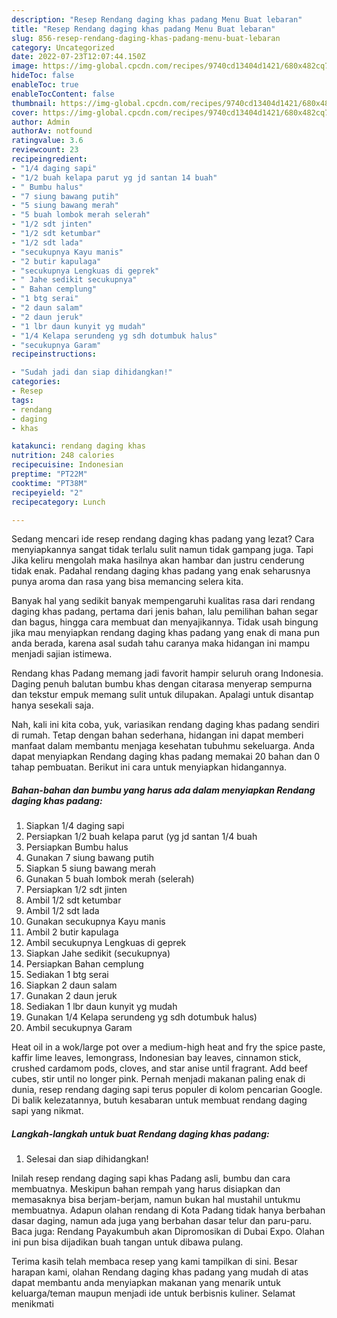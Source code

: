 ```yaml
---
description: "Resep Rendang daging khas padang Menu Buat lebaran"
title: "Resep Rendang daging khas padang Menu Buat lebaran"
slug: 856-resep-rendang-daging-khas-padang-menu-buat-lebaran
category: Uncategorized
date: 2022-07-23T12:07:44.150Z
image: https://img-global.cpcdn.com/recipes/9740cd13404d1421/680x482cq70/rendang-daging-khas-padang-foto-resep-utama.jpg
hideToc: false
enableToc: true
enableTocContent: false
thumbnail: https://img-global.cpcdn.com/recipes/9740cd13404d1421/680x482cq70/rendang-daging-khas-padang-foto-resep-utama.jpg
cover: https://img-global.cpcdn.com/recipes/9740cd13404d1421/680x482cq70/rendang-daging-khas-padang-foto-resep-utama.jpg
author: Admin
authorAv: notfound
ratingvalue: 3.6
reviewcount: 23
recipeingredient:
- "1/4 daging sapi"
- "1/2 buah kelapa parut yg jd santan 14 buah"
- " Bumbu halus"
- "7 siung bawang putih"
- "5 siung bawang merah"
- "5 buah lombok merah selerah"
- "1/2 sdt jinten"
- "1/2 sdt ketumbar"
- "1/2 sdt lada"
- "secukupnya Kayu manis"
- "2 butir kapulaga"
- "secukupnya Lengkuas di geprek"
- " Jahe sedikit secukupnya"
- " Bahan cemplung"
- "1 btg serai"
- "2 daun salam"
- "2 daun jeruk"
- "1 lbr daun kunyit yg mudah"
- "1/4 Kelapa serundeng yg sdh dotumbuk halus"
- "secukupnya Garam"
recipeinstructions:

- "Sudah jadi dan siap dihidangkan!"
categories:
- Resep
tags:
- rendang
- daging
- khas

katakunci: rendang daging khas 
nutrition: 248 calories
recipecuisine: Indonesian
preptime: "PT22M"
cooktime: "PT38M"
recipeyield: "2"
recipecategory: Lunch

---
```



Sedang mencari ide resep rendang daging khas padang yang lezat? Cara menyiapkannya sangat tidak terlalu sulit namun tidak gampang juga. Tapi Jika keliru mengolah maka hasilnya akan hambar dan justru cenderung tidak enak. Padahal rendang daging khas padang yang enak seharusnya punya aroma dan rasa yang bisa memancing selera kita.


Banyak hal yang sedikit banyak mempengaruhi kualitas rasa dari rendang daging khas padang, pertama dari jenis bahan, lalu pemilihan bahan segar dan bagus, hingga cara membuat dan menyajikannya. Tidak usah bingung jika mau menyiapkan rendang daging khas padang yang enak di mana pun anda berada, karena asal sudah tahu caranya maka hidangan ini mampu menjadi sajian istimewa.

Rendang khas Padang memang jadi favorit hampir seluruh orang Indonesia. Daging penuh balutan bumbu khas dengan citarasa menyerap sempurna dan tekstur empuk memang sulit untuk dilupakan. Apalagi untuk disantap hanya sesekali saja.


Nah, kali ini kita coba, yuk, variasikan rendang daging khas padang sendiri di rumah. Tetap dengan bahan sederhana, hidangan ini dapat memberi manfaat dalam membantu menjaga kesehatan tubuhmu sekeluarga. Anda dapat menyiapkan Rendang daging khas padang memakai 20 bahan dan 0 tahap pembuatan. Berikut ini cara untuk menyiapkan hidangannya.

<!--inarticleads1-->

##### Bahan-bahan dan bumbu yang harus ada dalam menyiapkan Rendang daging khas padang:

1. Siapkan 1/4 daging sapi
1. Persiapkan 1/2 buah kelapa parut (yg jd santan 1/4 buah
1. Persiapkan  Bumbu halus
1. Gunakan 7 siung bawang putih
1. Siapkan 5 siung bawang merah
1. Gunakan 5 buah lombok merah (selerah)
1. Persiapkan 1/2 sdt jinten
1. Ambil 1/2 sdt ketumbar
1. Ambil 1/2 sdt lada
1. Gunakan secukupnya Kayu manis
1. Ambil 2 butir kapulaga
1. Ambil secukupnya Lengkuas di geprek
1. Siapkan  Jahe sedikit (secukupnya)
1. Persiapkan  Bahan cemplung
1. Sediakan 1 btg serai
1. Siapkan 2 daun salam
1. Gunakan 2 daun jeruk
1. Sediakan 1 lbr daun kunyit yg mudah
1. Gunakan 1/4 Kelapa serundeng yg sdh dotumbuk halus)
1. Ambil secukupnya Garam


Heat oil in a wok/large pot over a medium-high heat and fry the spice paste, kaffir lime leaves, lemongrass, Indonesian bay leaves, cinnamon stick, crushed cardamom pods, cloves, and star anise until fragrant. Add beef cubes, stir until no longer pink. Pernah menjadi makanan paling enak di dunia, resep rendang daging sapi terus populer di kolom pencarian Google. Di balik kelezatannya, butuh kesabaran untuk membuat rendang daging sapi yang nikmat. 

<!--inarticleads2-->

##### Langkah-langkah untuk buat Rendang daging khas padang:


1. Selesai dan siap dihidangkan!

Inilah resep rendang daging sapi khas Padang asli, bumbu dan cara membuatnya. Meskipun bahan rempah yang harus disiapkan dan memasaknya bisa berjam-berjam, namun bukan hal mustahil untukmu membuatnya. Adapun olahan rendang di Kota Padang tidak hanya berbahan dasar daging, namun ada juga yang berbahan dasar telur dan paru-paru. Baca juga: Rendang Payakumbuh akan Dipromosikan di Dubai Expo. Olahan ini pun bisa dijadikan buah tangan untuk dibawa pulang. 

Terima kasih telah membaca resep yang kami tampilkan di sini. Besar harapan kami, olahan Rendang daging khas padang yang mudah di atas dapat membantu anda menyiapkan makanan yang menarik untuk keluarga/teman maupun menjadi ide untuk berbisnis kuliner. Selamat menikmati
